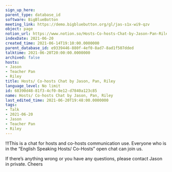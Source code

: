 ```yaml
---
sign_up_here: 
parent_type: database_id
software: BigBlueBotton
meeting_link: https://demo.bigbluebutton.org/gl/jas-s1x-wi9-qzv
object: page
notion_url: https://www.notion.so/Hosts-Co-hosts-Chat-by-Jason-Pan-Riley-68390d4881f34cf08e12d7840a123c85
indexDate: 2021-06-20
created_time: 2021-06-14T19:10:00.0000000
parent_database_id: e9339446-880f-4ef0-8ad7-8ad1f507dded
talktime: 2021-06-20T20:00:00.0000000
archived: false
hosts:
- Jason
- Teacher Pan
- Riley
title: Hosts/ Co-hosts Chat by Jason, Pan, Riley
language_level: No limit
id: 68390d48-81f3-4cf0-8e12-d7840a123c85
name: Hosts/ Co-hosts Chat by Jason, Pan, Riley
last_edited_time: 2021-06-20T19:48:00.0000000
tags:
- Talk
- 2021-06-20
- Jason
- Teacher Pan
- Riley
---
```


!!!This is a chat for hosts and co-hosts communication use. Everyone who is in the “English Speaking Hosts/ Co-Hosts” open chat can join us.

If there’s anything wrong or you have any questions, please contact Jason in private. Cheers

